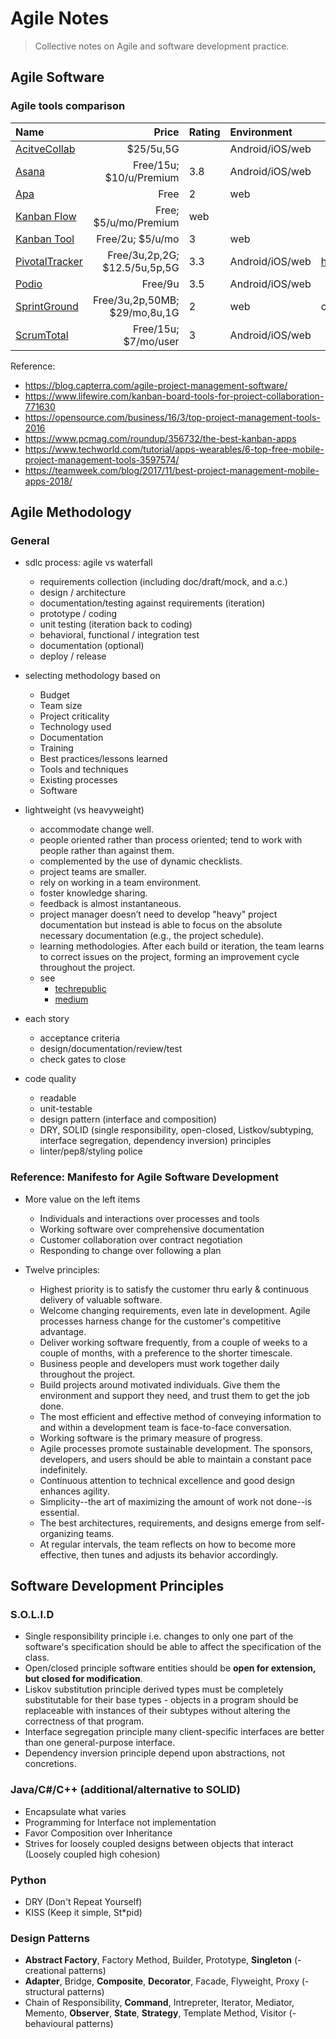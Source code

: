 # Agile Notes

> Collective notes on Agile and software development practice.

## Agile Software

### Agile tools comparison

| Name  | Price | Rating |Environment| Review and notes |
|:------|------:|:-------|:----------|------------------|
|[AcitveCollab](https://activecollab.com/pricing)|$25/5u,5G||Android/iOS/web||
|[Asana](https://asana.com/)|Free/15u; $10/u/Premium|3.8|Android/iOS/web||
|[Apa](https://apascrum.com/#pricing)|Free|2|web||
|[Kanban Flow](https://kanbanflow.com/board/RrAn3opg)|Free; $5/u/mo/Premium|web||
|[Kanban Tool](https://kanbantool.com/pricing)|Free/2u; $5/u/mo|3|web||
|[PivotalTracker](https://www.pivotaltracker.com/help/articles/quick_start/)|Free/3u,2p,2G; $12.5/5u,5p,5G|3.3|Android/iOS/web|https://www.pivotaltracker.com/help/|
|[Podio](https://podio.com/dockerian/project-management/apps/projects)|Free/9u|3.5|Android/iOS/web||
|[SprintGround](https://www.sprintground.com/)|Free/3u,2p,50MB; $29/mo,8u,1G|2|web|con: empty Taskboard|
|[ScrumTotal](http://www.scrumtotal.com/)|Free/15u; $7/mo/user|3|Android/iOS/web||

  Reference:
  - https://blog.capterra.com/agile-project-management-software/
  - https://www.lifewire.com/kanban-board-tools-for-project-collaboration-771630
  - https://opensource.com/business/16/3/top-project-management-tools-2016
  - https://www.pcmag.com/roundup/356732/the-best-kanban-apps
  - https://www.techworld.com/tutorial/apps-wearables/6-top-free-mobile-project-management-tools-3597574/
  - https://teamweek.com/blog/2017/11/best-project-management-mobile-apps-2018/




## Agile Methodology

### General

  * sdlc process: agile vs waterfall
    - requirements collection (including doc/draft/mock, and a.c.)
    - design / architecture
    - documentation/testing against requirements (iteration)
    - prototype / coding
    - unit testing (iteration back to coding)
    - behavioral, functional / integration test
    - documentation (optional)
    - deploy / release

  * selecting methodology based on
    - Budget
    - Team size
    - Project criticality
    - Technology used
    - Documentation
    - Training
    - Best practices/lessons learned
    - Tools and techniques
    - Existing processes
    - Software

  * lightweight (vs heavyweight)
    - accommodate change well.
    - people oriented rather than process oriented; tend to work with people rather than against them.
    - complemented by the use of dynamic checklists.
    - project teams are smaller.
    - rely on working in a team environment.
    - foster knowledge sharing.
    - feedback is almost instantaneous.
    - project manager doesn’t need to develop "heavy" project documentation but instead is able to focus on the absolute necessary documentation (e.g., the project schedule).
    - learning methodologies. After each build or iteration, the team learns to correct issues on the project, forming an improvement cycle throughout the project.
    - see
      - [techrepublic](https://www.techrepublic.com/article/heavyweight-vs-lightweight-methodologies-key-strategies-for-development/)
      - [medium](https://medium.com/pminsider/design-sprints-vs-agile-dev-sprints-eb5a11a997a8)

  * each story
    - acceptance criteria
    - design/documentation/review/test
    - check gates to close

  * code quality
    - readable
    - unit-testable
    - design pattern (interface and composition)
    - DRY, SOLID (single responsibility, open-closed, Listkov/subtyping, interface segregation, dependency inversion) principles
    - linter/pep8/styling police

### Reference: Manifesto for Agile Software Development

  * More value on the left items
    - Individuals and interactions over processes and tools
    - Working software over comprehensive documentation
    - Customer collaboration over contract negotiation
    - Responding to change over following a plan

  * Twelve principles:
    - Highest priority is to satisfy the customer thru early & continuous delivery of valuable software.
    - Welcome changing requirements, even late in development. Agile processes harness change for the customer's competitive advantage.
    - Deliver working software frequently, from a couple of weeks to a couple of months, with a preference to the shorter timescale.
    - Business people and developers must work together daily throughout the project.
    - Build projects around motivated individuals. Give them the environment and support they need, and trust them to get the job done.
    - The most efficient and effective method of  conveying information to and within a development  team is face-to-face conversation.
    - Working software is the primary measure of progress.
    - Agile processes promote sustainable development.  The sponsors, developers, and users should be able  to maintain a constant pace indefinitely.
    - Continuous attention to technical excellence  and good design enhances agility.
    - Simplicity--the art of maximizing the amount  of work not done--is essential.
    - The best architectures, requirements, and designs  emerge from self-organizing teams.
    - At regular intervals, the team reflects on how  to become more effective, then tunes and adjusts  its behavior accordingly.


## Software Development Principles

### S.O.L.I.D

  * Single responsibility principle
    i.e. changes to only one part of the software's specification should be able to affect the specification of the class.
    <br/>
  * Open/closed principle
    software entities should be **open for extension, but closed for modification**.
    <br/>
  * Liskov substitution principle
    derived types must be completely substitutable for their base types - objects in a program should be replaceable with instances of their subtypes without altering the correctness of that program.
    <br/>
  * Interface segregation principle
    many client-specific interfaces are better than one general-purpose interface.
    <br/>
  * Dependency inversion principle
    depend upon abstractions, not concretions.
    <br/>

### Java/C#/C++ (additional/alternative to SOLID)
  * Encapsulate what varies
  * Programming for Interface not implementation
  * Favor Composition over Inheritance
  * Strives for loosely coupled designs between objects that interact (Loosely coupled high cohesion)

### Python

  * DRY (Don't Repeat Yourself)
  * KISS (Keep it simple, St\*pid)


### Design Patterns

  * **Abstract Factory**, Factory Method, Builder, Prototype, **Singleton** (- creational patterns)
  * **Adapter**, Bridge, **Composite**, **Decorator**, Facade, Flyweight, Proxy (- structural patterns)
  * Chain of Responsibility, **Command**, Intrepreter, Iterator, Mediator, Memento, **Observer**, **State**, **Strategy**, Template Method, Visitor (- behavioural patterns)
